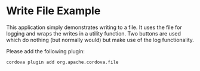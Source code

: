 Write File Example
===

This application simply demonstrates writing to a file. It uses the file for logging
and wraps the writes in a utility function. Two buttons are used which do nothing (but normally
would) but make use of the log functionality.

Please add the following plugin:

	cordova plugin add org.apache.cordova.file

